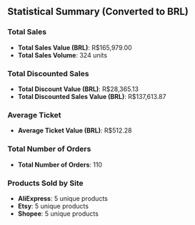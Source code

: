 ## Statistical Summary (Converted to BRL)

### Total Sales
* **Total Sales Value (BRL)**: R$165,979.00
* **Total Sales Volume**: 324 units

### Total Discounted Sales
* **Total Discount Value (BRL)**: R$28,365.13
* **Total Discounted Sales Value (BRL)**: R$137,613.87

### Average Ticket
* **Average Ticket Value (BRL)**: R$512.28

### Total Number of Orders
* **Total Number of Orders**: 110

### Products Sold by Site
* **AliExpress**: 5 unique products
* **Etsy**: 5 unique products
* **Shopee**: 5 unique products